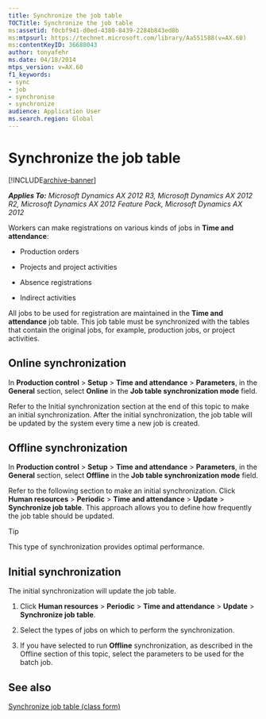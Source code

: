 ```yaml
---
title: Synchronize the job table
TOCTitle: Synchronize the job table
ms:assetid: f0cbf941-d0ed-4380-8439-2284b843ed8b
ms:mtpsurl: https://technet.microsoft.com/library/Aa551588(v=AX.60)
ms:contentKeyID: 36688043
author: tonyafehr
ms.date: 04/18/2014
mtps_version: v=AX.60
f1_keywords:
- sync
- job
- synchronise
- synchronize
audience: Application User
ms.search.region: Global
---
```


# Synchronize the job table 


[!INCLUDE[archive-banner](includes/archive-banner.md)]


_**Applies To:** Microsoft Dynamics AX 2012 R3, Microsoft Dynamics AX 2012 R2, Microsoft Dynamics AX 2012 Feature Pack, Microsoft Dynamics AX 2012_

Workers can make registrations on various kinds of jobs in **Time and attendance**:

  - Production orders

  - Projects and project activities

  - Absence registrations

  - Indirect activities

All jobs to be used for registration are maintained in the **Time and attendance** job table. This job table must be synchronized with the tables that contain the original jobs, for example, production jobs, or project activities.

## Online synchronization

In **Production control** \> **Setup** \> **Time and attendance** \> **Parameters**, in the **General** section, select **Online** in the **Job table synchronization mode** field.

Refer to the Initial synchronization section at the end of this topic to make an initial synchronization. After the initial synchronization, the job table will be updated by the system every time a new job is created.

## Offline synchronization

In **Production control** \> **Setup** \> **Time and attendance** \> **Parameters**, in the **General** section, select **Offline** in the **Job table synchronization mode** field.

Refer to the following section to make an initial synchronization. Click **Human resources** \> **Periodic** \> **Time and attendance** \> **Update** \> **Synchronize job table**. This approach allows you to define how frequently the job table should be updated.


> [!TIP]
> <P>This type of synchronization provides optimal performance.</P>



## Initial synchronization

The initial synchronization will update the job table.

1.  Click **Human resources** \> **Periodic** \> **Time and attendance** \> **Update** \> **Synchronize job table**.

2.  Select the types of jobs on which to perform the synchronization.

3.  If you have selected to run **Offline** synchronization, as described in the Offline section of this topic, select the parameters to be used for the batch job.

## See also

[Synchronize job table (class form)](https://technet.microsoft.com/library/aa575320\(v=ax.60\))

  


